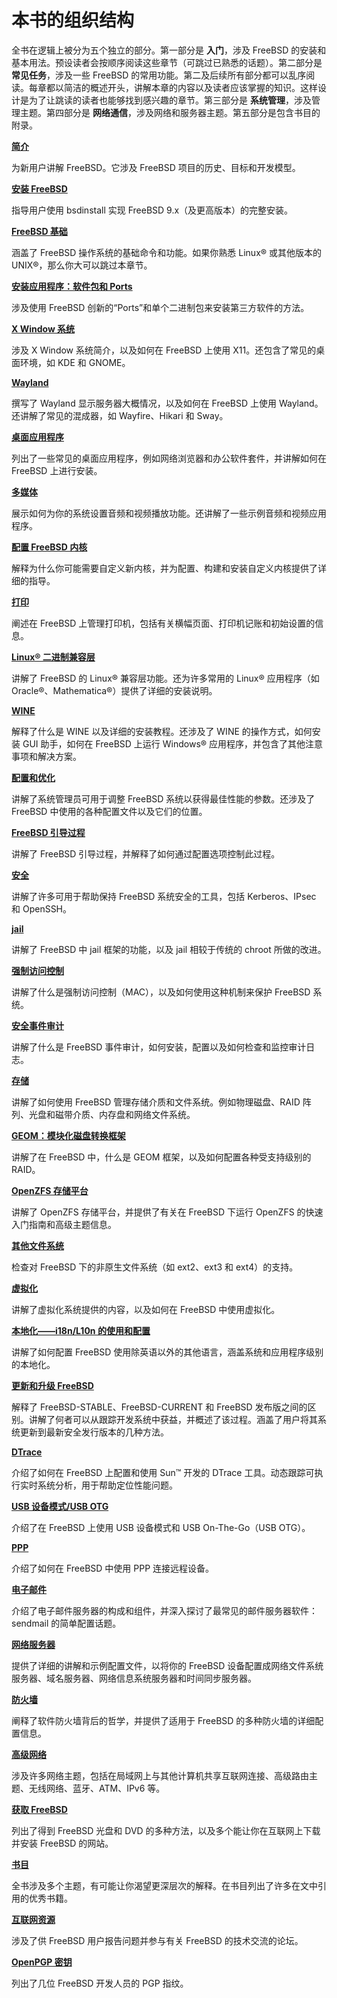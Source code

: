 # 本书的组织结构

全书在逻辑上被分为五个独立的部分。第一部分是 **入门**，涉及 FreeBSD 的安装和基本用法。预设读者会按顺序阅读这些章节（可跳过已熟悉的话题）。第二部分是 **常见任务**，涉及一些 FreeBSD 的常用功能。第二及后续所有部分都可以乱序阅读。每章都以简洁的概述开头，讲解本章的内容以及读者应该掌握的知识。这样设计是为了让跳读的读者也能够找到感兴趣的章节。第三部分是 **系统管理**，涉及管理主题。第四部分是 **网络通信**，涉及网络和服务器主题。第五部分是包含书目的附录。

**[简介](https://docs.freebsd.org/en/books/handbook/introduction/#introduction)**

为新用户讲解 FreeBSD。它涉及 FreeBSD 项目的历史、目标和开发模型。

**[安装 FreeBSD](https://docs.freebsd.org/en/books/handbook/bsdinstall/#bsdinstall)**

指导用户使用 bsdinstall 实现 FreeBSD 9.x（及更高版本）的完整安装。

**[FreeBSD 基础](https://docs.freebsd.org/en/books/handbook/basics/#basics)**

涵盖了 FreeBSD 操作系统的基础命令和功能。如果你熟悉 Linux® 或其他版本的 UNIX®，那么你大可以跳过本章节。

**[安装应用程序：软件包和 Ports](https://docs.freebsd.org/en/books/handbook/ports/#ports)**

涉及使用 FreeBSD 创新的“Ports”和单个二进制包来安装第三方软件的方法。

**[X Window 系统](https://docs.freebsd.org/en/books/handbook/x11/#x11)**

涉及 X Window 系统简介，以及如何在 FreeBSD 上使用 X11。还包含了常见的桌面环境，如 KDE 和 GNOME。

**[Wayland](https://docs.freebsd.org/en/books/handbook/wayland/#wayland)**

撰写了 Wayland 显示服务器大概情况，以及如何在 FreeBSD 上使用 Wayland。还讲解了常见的混成器，如 Wayfire、Hikari 和 Sway。

**[桌面应用程序](https://docs.freebsd.org/en/books/handbook/desktop/#desktop)**

列出了一些常见的桌面应用程序，例如网络浏览器和办公软件套件，并讲解如何在 FreeBSD 上进行安装。

**[多媒体](https://docs.freebsd.org/en/books/handbook/multimedia/#multimedia)**

展示如何为你的系统设置音频和视频播放功能。还讲解了一些示例音频和视频应用程序。

**[配置 FreeBSD 内核](https://docs.freebsd.org/en/books/handbook/kernelconfig/#kernelconfig)**

解释为什么你可能需要自定义新内核，并为配置、构建和安装自定义内核提供了详细的指导。

**[打印](https://docs.freebsd.org/en/books/handbook/printing/#printing)**

阐述在 FreeBSD 上管理打印机，包括有关横幅页面、打印机记账和初始设置的信息。

**[Linux® 二进制兼容层](https://docs.freebsd.org/en/books/handbook/linuxemu/#linuxemu)**

讲解了 FreeBSD 的 Linux® 兼容层功能。还为许多常用的 Linux® 应用程序（如 Oracle®、Mathematica®）提供了详细的安装说明。

**[WINE](https://docs.freebsd.org/en/books/handbook/wine/#wine)**

解释了什么是 WINE 以及详细的安装教程。还涉及了 WINE 的操作方式，如何安装 GUI 助手，如何在 FreeBSD 上运行 Windows® 应用程序，并包含了其他注意事项和解决方案。

**[配置和优化](https://docs.freebsd.org/en/books/handbook/config/#config-tuning)**

讲解了系统管理员可用于调整 FreeBSD 系统以获得最佳性能的参数。还涉及了 FreeBSD 中使用的各种配置文件以及它们的位置。

**[FreeBSD 引导过程](https://docs.freebsd.org/en/books/handbook/boot/#boot)**

讲解了 FreeBSD 引导过程，并解释了如何通过配置选项控制此过程。

**[安全](https://docs.freebsd.org/en/books/handbook/security/#security)**

讲解了许多可用于帮助保持 FreeBSD 系统安全的工具，包括 Kerberos、IPsec 和 OpenSSH。

**[jail](https://docs.freebsd.org/en/books/handbook/jails/#jails)**

讲解了 FreeBSD 中 jail 框架的功能，以及 jail 相较于传统的 chroot 所做的改进。

**[强制访问控制](https://docs.freebsd.org/en/books/handbook/mac/#mac)**

讲解了什么是强制访问控制（MAC），以及如何使用这种机制来保护 FreeBSD 系统。

**[安全事件审计](https://docs.freebsd.org/en/books/handbook/audit/#audit)**

讲解了什么是 FreeBSD 事件审计，如何安装，配置以及如何检查和监控审计日志。

**[存储](https://docs.freebsd.org/en/books/handbook/disks/#disks)**

讲解了如何使用 FreeBSD 管理存储介质和文件系统。例如物理磁盘、RAID 阵列、光盘和磁带介质、内存盘和网络文件系统。

**[GEOM：模块化磁盘转换框架](https://docs.freebsd.org/en/books/handbook/geom/#geom)**

讲解了在 FreeBSD 中，什么是 GEOM 框架，以及如何配置各种受支持级别的 RAID。

**[OpenZFS 存储平台](https://docs.freebsd.org/en/books/handbook/zfs/#zfs)**

讲解了 OpenZFS 存储平台，并提供了有关在 FreeBSD 下运行 OpenZFS 的快速入门指南和高级主题信息。

**[其他文件系统](https://docs.freebsd.org/en/books/handbook/filesystems/#filesystems)**

检查对 FreeBSD 下的非原生文件系统（如 ext2、ext3 和 ext4）的支持。

**[虚拟化](https://docs.freebsd.org/en/books/handbook/virtualization/#virtualization)**

讲解了虚拟化系统提供的内容，以及如何在 FreeBSD 中使用虚拟化。

**[本地化——i18n/L10n 的使用和配置](https://docs.freebsd.org/en/books/handbook/l10n/#l10n)**

讲解了如何配置 FreeBSD 使用除英语以外的其他语言，涵盖系统和应用程序级别的本地化。

**[更新和升级 FreeBSD](https://docs.freebsd.org/en/books/handbook/cutting-edge/#updating-upgrading)**

解释了 FreeBSD-STABLE、FreeBSD-CURRENT 和 FreeBSD 发布版之间的区别。讲解了何者可以从跟踪开发系统中获益，并概述了该过程。涵盖了用户将其系统更新到最新安全发行版本的几种方法。

**[DTrace](https://docs.freebsd.org/en/books/handbook/dtrace/#dtrace)**

介绍了如何在 FreeBSD 上配置和使用 Sun™ 开发的 DTrace 工具。动态跟踪可执行实时系统分析，用于帮助定位性能问题。

**[USB 设备模式/USB OTG](https://docs.freebsd.org/en/books/handbook/usb-device-mode/#usb-device-mode)**

介绍了在 FreeBSD 上使用 USB 设备模式和 USB On-The-Go（USB OTG）。

**[PPP](https://docs.freebsd.org/en/books/handbook/ppp-and-slip/#ppp-and-slip)**

介绍了如何在 FreeBSD 中使用 PPP 连接远程设备。

**[电子邮件](https://docs.freebsd.org/en/books/handbook/mail/#mail)**

介绍了电子邮件服务器的构成和组件，并深入探讨了最常见的邮件服务器软件：sendmail 的简单配置话题。

**[网络服务器](https://docs.freebsd.org/en/books/handbook/network-servers/#network-servers)**

提供了详细的讲解和示例配置文件，以将你的 FreeBSD 设备配置成网络文件系统服务器、域名服务器、网络信息系统服务器和时间同步服务器。

**[防火墙](https://docs.freebsd.org/en/books/handbook/firewalls/#firewalls)**

阐释了软件防火墙背后的哲学，并提供了适用于 FreeBSD 的多种防火墙的详细配置信息。

**[高级网络](https://docs.freebsd.org/en/books/handbook/advanced-networking/#advanced-networking)**

涉及许多网络主题，包括在局域网上与其他计算机共享互联网连接、高级路由主题、无线网络、蓝牙、ATM、IPv6 等。

**[获取 FreeBSD](https://docs.freebsd.org/en/books/handbook/mirrors/#mirrors)**

列出了得到 FreeBSD 光盘和 DVD 的多种方法，以及多个能让你在互联网上下载并安装 FreeBSD 的网站。

**[书目](https://docs.freebsd.org/en/books/handbook/bibliography/#bibliography)**

全书涉及多个主题，有可能让你渴望更深层次的解释。在书目列出了许多在文中引用的优秀书籍。

**[互联网资源](https://docs.freebsd.org/en/books/handbook/eresources/#eresources)**

涉及了供 FreeBSD 用户报告问题并参与有关 FreeBSD 的技术交流的论坛。

**[OpenPGP 密钥](https://docs.freebsd.org/en/books/handbook/pgpkeys/#pgpkeys)**

列出了几位 FreeBSD 开发人员的 PGP 指纹。
